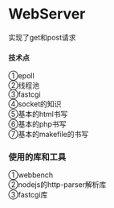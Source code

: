 # WebServer
实现了get和post请求
#### 技术点
①epoll</br>
②线程池</br>
③fastcgi</br>
④socket的知识</br>
⑤基本的html书写</br>
⑥基本的php书写</br>
⑦基本的makefile的书写

### 使用的库和工具
①webbench</br>
②nodejs的http-parser解析库</br>
③fastcgi库







